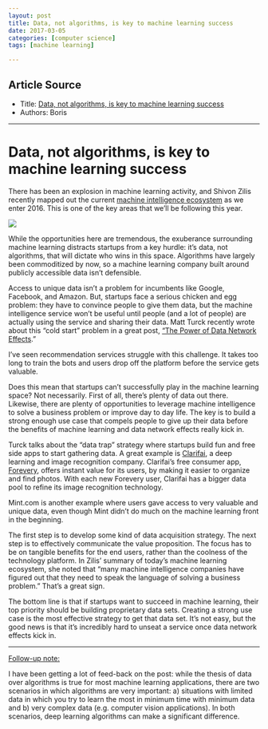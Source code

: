 ```yaml
---
layout: post
title: Data, not algorithms, is key to machine learning success
date: 2017-03-05
categories: [computer science]
tags: [machine learning]

---
```



## Article Source
* Title: [Data, not algorithms, is key to machine learning success ](http://versionone.vc/data-not-algorithms-is-key-to-machine-learning-success/)
* Authors: Boris

---


Data, not algorithms, is key to machine learning success 
========================================================


There has been an explosion in machine learning activity, and Shivon
Zilis recently mapped out the current [machine intelligence
ecosystem](https://www.oreilly.com/ideas/the-current-state-of-machine-intelligence-2-0)
as we enter 2016. This is one of the key areas that we’ll be following
this year.

![](https://d3ansictanv2wj.cloudfront.net/mi-landscape-2.0-r9_update-f2048bd678f522066e294ba8233b6615.jpg)

While the opportunities here are tremendous, the exuberance surrounding
machine learning distracts startups from a key hurdle: it’s data, not
algorithms, that will dictate who wins in this space. Algorithms have
largely been commoditized by now, so a machine learning company built
around publicly accessible data isn’t defensible.

Access to unique data isn’t a problem for incumbents like Google,
Facebook, and Amazon. But, startups face a serious chicken and egg
problem: they have to convince people to give them data, but the machine
intelligence service won’t be useful until people (and a lot of people)
are actually using the service and sharing their data. Matt Turck
recently wrote about this “cold start” problem in a great post, [“The
Power of Data Network
Effects](http://mattturck.com/2016/01/04/the-power-of-data-network-effects/).”

I’ve seen recommendation services struggle with this challenge. It takes
too long to train the bots and users drop off the platform before the
service gets valuable.

Does this mean that startups can’t successfully play in the machine
learning space? Not necessarily. First of all, there’s plenty of data
out there. Likewise, there are plenty of opportunities to leverage
machine intelligence to solve a business problem or improve day to day
life. The key is to build a strong enough use case that compels people
to give up their data before the benefits of machine learning and data
network effects really kick in.

Turck talks about the “data trap” strategy where startups build fun and
free side apps to start gathering data. A great example is
[Clarifai](http://www.clarifai.com/), a deep learning and image
recognition company. Clarifai’s free consumer app,
[Forevery](https://itunes.apple.com/app/apple-store/id1005812175?mt=8),
offers instant value for its users, by making it easier to organize and
find photos. With each new Forevery user, Clarifai has a bigger data
pool to refine its image recognition technology.

Mint.com is another example where users gave access to very valuable and
unique data, even though Mint didn’t do much on the machine learning
front in the beginning.

The first step is to develop some kind of data acquisition strategy. The
next step is to effectively communicate the value proposition. The focus
has to be on tangible benefits for the end users, rather than the
coolness of the technology platform. In Zilis’ summary of today’s
machine learning ecosystem, she noted that “many machine intelligence
companies have figured out that they need to speak the language of
solving a business problem.” That’s a great sign.

The bottom line is that if startups want to succeed in machine learning,
their top priority should be building proprietary data sets. Creating a
strong use case is the most effective strategy to get that data set.
It’s not easy, but the good news is that it’s incredibly hard to unseat
a service once data network effects kick in.

---

<span style="text-decoration: underline;">Follow-up note:</span>

I have been getting a lot of feed-back on the post: while the thesis of
data over algorithms is true for most machine learning applications,
there are two scenarios in which algorithms are very important:
a) situations with limited data in which you try to learn the most in
minimum time with minimum data and b) very complex data (e.g. computer
vision applications). In both scenarios, deep learning algorithms can
make a significant difference.

